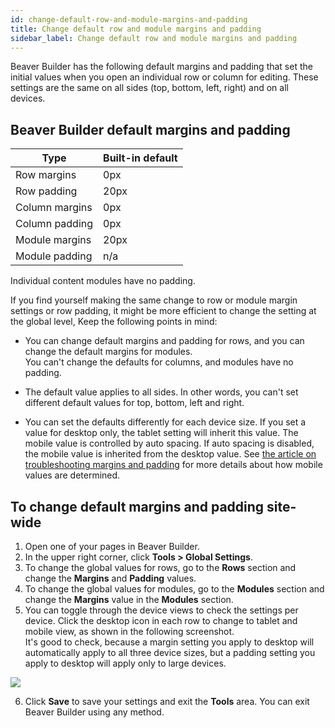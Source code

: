 ```yaml
---
id: change-default-row-and-module-margins-and-padding
title: Change default row and module margins and padding
sidebar_label: Change default row and module margins and padding
---
```


Beaver Builder has the following default margins and padding that set the
initial values when you open an individual row or column for editing. These
settings are the same on all sides (top, bottom, left, right) and on all
devices.

## Beaver Builder default margins and padding

Type  |  Built-in default  
---|---  
Row margins  |  0px  
Row padding  |  20px  
Column margins  |  0px  
Column padding  |  0px  
Module margins  |  20px  
Module padding  |  n/a  

Individual content modules have no padding.

If you find yourself making the same change to row or module margin settings
or row padding, it might be more efficient to change the setting at the global
level, Keep the following points in mind:

  * You can change default margins and padding for rows, and you can change the default margins for modules.  
You can't change the defaults for columns, and modules have no padding.

  * The default value applies to all sides. In other words, you can't set different default values for top, bottom, left and right.
  * You can set the defaults differently for each device size. If you set a value for desktop only, the tablet setting will inherit this value. The mobile value is controlled by auto spacing. If auto spacing is disabled, the mobile value is inherited from the desktop value. See [the article on troubleshooting margins and padding](/beaver-builder/layouts/margins-padding/troubleshooting-margins-and-padding.md) for more details about how mobile values are determined.

## To change default margins and padding site-wide

  1. Open one of your pages in Beaver Builder.
  2. In the upper right corner, click  **Tools > Global Settings**.
  3. To change the global values for rows, go to the **Rows** section and change the  **Margins**  and  **Padding**  values.
  4. To change the global values for modules, go to the **Modules** section and change the  **Margins**  value in the  **Modules**  section.
  5. You can toggle through the device views to check the settings per device. Click the desktop icon in each row to change to tablet and mobile view, as shown in the following screenshot.   
It's good to check, because a margin setting you apply to desktop will
automatically apply to all three device sizes, but a padding setting you apply
to desktop will apply only to large devices.  

![](/img/how-to-tips-change-default-row-module-margin-padding.png)

  6. Click **Save** to save your settings and exit the **Tools** area. You can exit Beaver Builder using any method.
